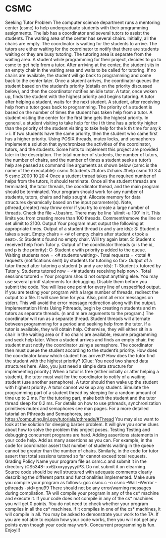 # CSMC
Seeking Tutor Problem
The computer science department runs a mentoring center (csmc) to help undergraduate
students with their programming assignments. The lab has a coordinator and several
tutors to assist the students. The waiting area of the center has several chairs. Initially, all
the chairs are empty. The coordinator is waiting for the students to arrive. The tutors are
either waiting for the coordinator to notify that there are students waiting or they are
busy tutoring. The tutoring area is separate from the waiting area.
A student while programming for their project, decides to go to csmc to get help from a
tutor. After arriving at the center, the student sits in an empty chair in the waiting area
and waits to be called for tutoring. If no chairs are available, the student will go back to
programming and come back to the center later. Once a student arrives, the coordinator
queues the student based on the student’s priority (details on the priority discussed
below), and then the coordinator notifies an idle tutor. A tutor, once woken up, finds the
student with the highest priority and begins tutoring. A tutor after helping a student, waits
for the next student. A student, after receiving help from a tutor goes back to
programming.
The priority of a student is based on the number of times the student has taken help from
a tutor. A student visiting the center for the first time gets the highest priority. In general,
a student visiting to take help for the i
th time has a priority higher than the priority of the
student visiting to take help for the k
th time for any k > i. If two students have the same
priority, then the student who came first has a higher priority.
Using POSIX threads, mutex locks, and semaphores implement a solution that
synchronizes the activities of the coordinator, tutors, and the students. Some hints to
implement this project are provided later in the description.
The total number of students, the number of tutors, the number of chairs, and the number
of times a student seeks a tutor’s help are passed as command line arguments as shown
below (csmc is the name of the executable):
csmc #students #tutors #chairs #help
csmc 10 3 4 5
csmc 2000 10 20 4
Once a student thread takes the required number of helps from the tutors, it should
terminate. Once all the student threads are terminated, the tutor threads, the coordinator
thread, and the main program should be terminated.
Your program should work for any number of students, tutors, chairs and help sought.
Allocate memory for data structures dynamically based on the input parameter(s).
Note, pthread_create() may throw error if you try to create a large number of threads.
Check the file ~/.bashrc. There may be line 'ulimit -u 100' in it. This limits you from
creating more than 100 threads. Comment/remove the line or set ulimit to 2100.
Output
Your program must output the following at appropriate times.
Output of a student thread (x and y are ids):
S: Student x takes a seat. Empty chairs = <# of empty chairs
after student x took a seat>.
S: Student x found no empty chair. Will try again later.
S: Student x received help from Tutor y.
Output of the coordinator threads (x is the id, and p is the priority):
C: Student x with priority p added to the queue. Waiting
students now = <# students waiting>. Total requests = <total #
requests (notifications sent) by students for tutoring so far>
Output of a tutor thread after tutoring a student (x and y are ids):
T: Student x tutored by Tutor y. Students tutored now = <#
students receiving help now>. Total sessions tutored = <total
number of tutoring sessions completed so far by all the tutors>
Your program should not output anything else. You may use several printf statements for
debugging. Disable them before you submit the code. You will lose one point for every
line of unspecified output. If you are testing your program with a large number of threads,
redirect the output to a file. It will save time for you. Also, print all error messages on
stderr. This will avoid the error message redirection along with the output.
Implementation Hints
Using Pthreads, begin by creating n students and m tutors as separate threads. (n and m
are arguments to the program.) The coordinator will run as a separate thread. Student
threads will alternate between programming for a period and seeking help from the tutor.
If a tutor is available, they will obtain help. Otherwise, they will either sit in a chair in the
waiting area or if no chairs are available, resume programming and seek help later.
When a student arrives and finds an empty chair, the student must notify the coordinator
using a semaphore. The coordinator then must queue the student according to the
student’s priority. How does the coordinator know which student has arrived? How does
the tutor find the student with the highest priority? (Clue: You need two shared data
structures here. Also, you just need a simple data structure for implementing priority.)
When a tutor is free (either initially or after helping a student), the tutor must wait for the
coordinator to notify of a waiting student (use another semaphore). A tutor should then
wake up the student with highest priority. A tutor cannot wake up any student.
Simulate the programming part of a student thread by sleeping for a random amount of
time up to 2 ms. For the tutoring part, make both the student and the tutor thread sleep
for 0.2 ms.
For details on how to use pthreads, synchronization primitives mutex and semaphores see
man pages. For a more detailed tutorial on Pthreads and Semaphores, see
https://computing.llnl.gov/tutorials/pthreads/#Thread
You may also want to look at the solution for sleeping barber problem. It will give you
some clues about how to solve the problem this project poses.
Testing
Testing and debugging concurrent programs are hard. Adding assertions statements in
your code help. Add as many assertions as you can. For example, in the code for
coordinator assert that number of students waiting in the queue cannot be greater than
the number of chairs. Similarly, in the code for tutor assert that total sessions tutored so
far cannot exceed total requests.
Grading Policy
Name your program file as csmc.c and submit it in the directory /CS5348-
xv6/xxxyyyyyy/P3. Do not submit it on elearning.
Source code should be well structured with adequate comments clearly describing the
different parts and functionalities implemented.
Make sure you compile your program as follows:
gcc csmc.c –o csmc -Wall -Werror -pthreads -std=gnu99
There should not be any error/warning messages during compilation.
TA will compile your program in any of the cs* machine and execute it. If your code does
not compile in any of the cs* machines you will get 0 points. You do not need to check
whether your program compiles in all the cs* machines. If it compiles in one of the cs*
machines, it will compile in all.
You may be asked to demonstrate your work to the TA. If you are not able to explain how
your code works, then you will not get any points even though your code may work.
Concurrent programming is fun. Enjoy!!!
